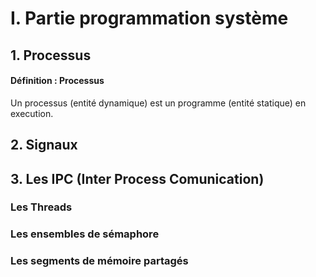 # I. Partie programmation système
## 1. Processus
#### Définition : Processus
Un processus (entité dynamique) est un programme (entité statique) en execution. 













## 2. Signaux
















## 3. Les IPC (Inter Process Comunication)
### Les Threads



### Les ensembles de sémaphore





### Les segments de mémoire partagés